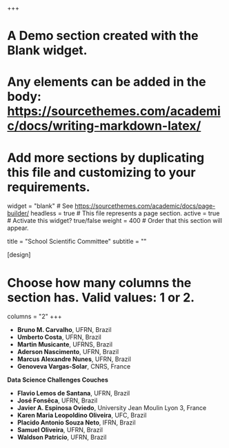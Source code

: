 +++
# A Demo section created with the Blank widget.
# Any elements can be added in the body: https://sourcethemes.com/academic/docs/writing-markdown-latex/
# Add more sections by duplicating this file and customizing to your requirements.

widget = "blank"  # See https://sourcethemes.com/academic/docs/page-builder/
headless = true  # This file represents a page section.
active = true  # Activate this widget? true/false
weight = 400  # Order that this section will appear.

title = "School Scientific Committee"
subtitle = ""

[design]
  # Choose how many columns the section has. Valid values: 1 or 2.
  columns = "2"
+++

- **Bruno M. Carvalho**, UFRN, Brazil
- **Umberto Costa**, UFRN, Brazil
- **Martin Musicante**, UFRNS, Brazil
- **Aderson Nascimento**, UFRN, Brazil
- **Marcus Alexandre Nunes**, UFRN, Brazil
- **Genoveva Vargas-Solar**, CNRS, France

**Data Science Challenges Couches**
- **Flavio Lemos de Santana**, UFRN, Brazil
- **José Fonsêca**, UFRN, Brazil
- **Javier A. Espinosa Oviedo**, University Jean Moulin Lyon 3, France
- **Karen Maria Leopoldino Oliveira**, UFC, Brazil
- **Placido Antonio Souza Neto**, IFRN, Brazil
- **Samuel Oliveira**, UFRN, Brazil
- **Waldson Patricio**, UFRN, Brazil




